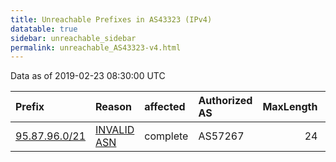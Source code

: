 ```yaml
---
title: Unreachable Prefixes in AS43323 (IPv4)
datatable: true
sidebar: unreachable_sidebar
permalink: unreachable_AS43323-v4.html
---
```


Data as of 2019-02-23 08:30:00 UTC


<div class="datatable-begin"></div>

| Prefix                                               | Reason                                                                                               | affected   | Authorized AS   |   MaxLength | Anchor                                         |   unreachable /24s |
|:-----------------------------------------------------|:-----------------------------------------------------------------------------------------------------|:-----------|:----------------|------------:|:-----------------------------------------------|-------------------:|
| [95.87.96.0/21](https://stat.ripe.net/95.87.96.0/21) | [INVALID ASN](https://rpki-validator.ripe.net/announcement-preview?asn=AS43323&prefix=95.87.96.0/21) | complete   | AS57267         |          24 | [RIPE](unreachable_RIPE_NCC_RPKI_Root-v4.html) |                  8 |

<div class="datatable-end"></div>